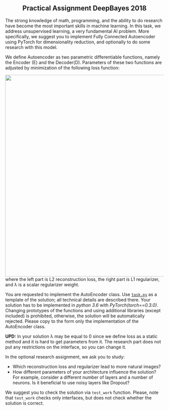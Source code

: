 <h2 align="center">Practical Assignment DeepBayes 2018</h2> 

The strong knowledge of math, programming, and the ability to do research have become the most important skills in machine learning. 
In this task, we address unsupervised learning, a very fundamental AI problem. 
More specifically, we suggest you to implement Fully Connected Autoencoder using PyTorch for dimensionality reduction, and optionally to do some research with this model. 

We define Autoencoder as two parametric differentiable functions, namely the Encoder (E) and the Decoder(D). Parameters of these two functions are adjusted by minimization of the following loss function:
<center>
  <div>
    <img src="http://ars-ashuha.ru/images/eq.png" align="middle" width="640"> 
  </div>
</center>
where the left part is L2 reconstruction loss, the right part is L1 regularizer, and λ is a scalar regularizer weight.  

You are requested to implement the AutoEncoder class. 
Use [ ```task.py```](https://bayesgroup.github.io/deepbayes-school/2018/task/task.py) as a template of the solution; all technical details are described there. 
Your solution has to be implemented in _python 3.6_ with _PyTorch(torch==0.3.0)_.
Changing prototypes of the functions and using additional libraries (except included) is prohibited, otherwise, the solution will be automatically rejected.
Please copy to the form only the implementation of the AutoEncoder class.

**UPD:** In your solution λ may be equal to 0 since we define loss as a static method and it is hard to get parameters from it. The research part does not put any restrictions on the interface, so you can change it.

In the optional research assignment, we ask you to study:

- Which reconstruction loss and regularizer lead to more natural images?
- How different parameters of your architecture influence the solution? For example, consider a different number of layers and a number of neurons. Is it beneficial to use noisy layers like Dropout?

We suggest you to check the solution via ```test_work``` function. 
Please, note that ```test_work``` checks only interfaces, but does not check whether the solution is correct.
